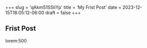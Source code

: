 +++
slug = 'qAkmS1SSIiYp'
title = 'My Frist Post'
date = 2023-12-15T18:05:12-06:00
draft = false
+++

## Frist Post

lorem:500

